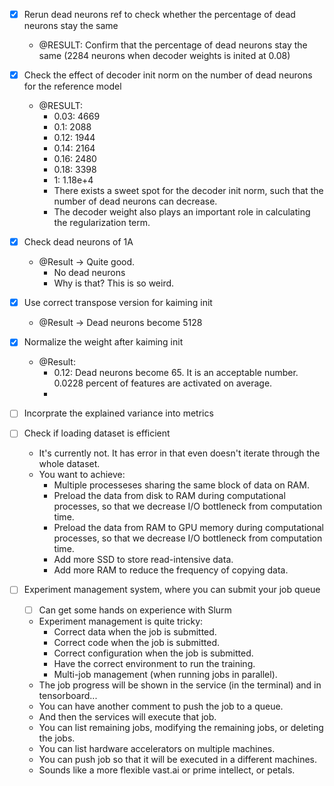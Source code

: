 - [x] Rerun dead neurons ref to check whether the percentage of dead neurons stay the same
    - @RESULT: Confirm that the percentage of dead neurons stay the same (2284 neurons when decoder weights is inited at 0.08)
- [x] Check the effect of decoder init norm on the number of dead neurons for the reference model
    - @RESULT:
        - 0.03: 4669
        - 0.1: 2088
        - 0.12: 1944
        - 0.14: 2164
        - 0.16: 2480
        - 0.18: 3398
        - 1: 1.18e+4
        - There exists a sweet spot for the decoder init norm, such that the number of dead neurons can decrease.
        - The decoder weight also plays an important role in calculating the regularization term.
- [x] Check dead neurons of 1A
    - @Result -> Quite good.
        - No dead neurons
        - Why is that? This is so weird.
- [x] Use correct transpose version for kaiming init
    - @Result -> Dead neurons become 5128
- [x] Normalize the weight after kaiming init
    - @Result:
        - 0.12: Dead neurons become 65. It is an acceptable number. 0.0228
          percent of features are activated on average.
        - 
- [ ] Incorprate the explained variance into metrics
- [ ] Check if loading dataset is efficient
    - It's currently not. It has error in that even doesn't iterate through the whole dataset.
    - You want to achieve:
        - Multiple processeses sharing the same block of data on RAM.
        - Preload the data from disk to RAM during computational processes, so that we decrease I/O bottleneck from computation time.
        - Preload the data from RAM to GPU memory during computational processes, so that we decrease I/O bottleneck from computation time.
        - Add more SSD to store read-intensive data.
        - Add more RAM to reduce the frequency of copying data.

- [ ] Experiment management system, where you can submit your job queue
    - [ ] Can get some hands on experience with Slurm
    - Experiment management is quite tricky:
        - Correct data when the job is submitted.
        - Correct code when the job is submitted.
        - Correct configuration when the job is submitted.
        - Have the correct environment to run the training.
        - Multi-job management (when running jobs in parallel).
    - The job progress will be shown in the service (in the terminal) and in
      tensorboard...
    - You can have another comment to push the job to a queue.
    - And then the services will execute that job.
    - You can list remaining jobs, modifying the remaining jobs, or deleting the jobs.
    - You can list hardware accelerators on multiple machines.
    - You can push job so that it will be executed in a different machines.
    - Sounds like a more flexible vast.ai or prime intellect, or petals.
